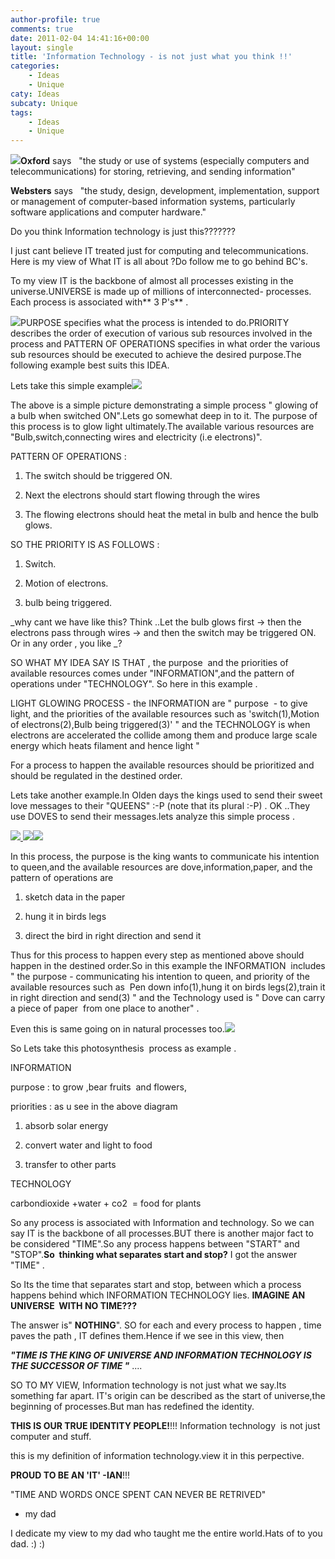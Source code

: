 ```yaml
---
author-profile: true
comments: true
date: 2011-02-04 14:41:16+00:00
layout: single
title: 'Information Technology - is not just what you think !!'
categories:
    - Ideas
    - Unique
caty: Ideas
subcaty: Unique
tags:
    - Ideas
    - Unique
---
```


[![](http://vickyexplored.files.wordpress.com/2011/02/it.jpg?w=300)](http://vickyexplored.files.wordpress.com/2011/02/it.jpg)**Oxford** says   "the study or use of systems (especially computers and telecommunications) for storing, retrieving, and sending information"

**Websters** says   "the study, design, development, implementation, support or management of computer-based information systems, particularly software applications and computer hardware."

Do you think Information technology is just this???????

I just cant believe IT treated just for computing and telecommunications. Here is my view of What IT is all about ?Do follow me to go behind BC's.

To my view IT is the backbone of almost all processes existing in the universe.UNIVERSE is made up of millions of interconnected- processes. Each process is associated with** 3 P's** .

[![](http://vickyexplored.files.wordpress.com/2011/02/new-picture-2.jpg?w=300)](http://vickyexplored.files.wordpress.com/2011/02/new-picture-2.jpg)PURPOSE specifies what the process is intended to do.PRIORITY describes the order of execution of various sub resources involved in the process and PATTERN OF OPERATIONS specifies in what order the various sub resources should be executed to achieve the desired purpose.The following example best suits this IDEA.

Lets take this simple example[![](http://vickyexplored.files.wordpress.com/2011/02/picture-7.png?w=300)](http://vickyexplored.files.wordpress.com/2011/02/picture-7.png)

The above is a simple picture demonstrating a simple process " glowing of a bulb when switched ON".Lets go somewhat deep in to it. The purpose of this process is to glow light ultimately.The available various resources are "Bulb,switch,connecting wires and electricity (i.e electrons)".

PATTERN OF OPERATIONS :



	
  1. The switch should be triggered ON.

	
  2. Next the electrons should start flowing through the wires

	
  3. The flowing electrons should heat the metal in bulb and hence the bulb glows.


SO THE PRIORITY IS AS FOLLOWS :

	
  1. Switch.

	
  2. Motion of electrons.

	
  3. bulb being triggered.


_why cant we have like this? Think ..Let the bulb glows first -> then the electrons pass through wires -> and then the switch may be triggered ON. Or in any order , you like _? 

SO WHAT MY IDEA SAY IS THAT , the purpose  and the priorities of available resources comes under "INFORMATION",and the pattern of operations under "TECHNOLOGY". So here in this example .

LIGHT GLOWING PROCESS - the INFORMATION are " purpose  - to give light, and the priorities of the available resources such as 'switch(1),Motion of electrons(2),Bulb being triggered(3)' " and the TECHNOLOGY is when electrons are accelerated the collide among them and produce large scale energy which heats filament and hence light "


For a process to happen the available resources should be prioritized and should be regulated in the destined order.

Lets take another example.In Olden days the kings used to send their sweet love messages to their "QUEENS" :-P (note that its plural :-P) . OK ..They use DOVES to send their messages.lets analyze this simple process .

[![](http://vickyexplored.files.wordpress.com/2011/02/the-young-victoria-1acd57.jpg?w=136) ](http://vickyexplored.files.wordpress.com/2011/02/the-young-victoria-1acd57.jpg)[ ](http://vickyexplored.files.wordpress.com/2011/02/the-young-victoria-1acd57.jpg)[![](http://vickyexplored.files.wordpress.com/2011/02/dove.jpg?w=120)](http://vickyexplored.files.wordpress.com/2011/02/dove.jpg)[![](http://vickyexplored.files.wordpress.com/2011/02/kingjohniii_22486.jpg?w=143)](http://vickyexplored.files.wordpress.com/2011/02/kingjohniii_22486.jpg)

In this process, the purpose is the king wants to communicate his intention to queen,and the available resources are dove,information,paper, and the pattern of operations are



	
  1. sketch data in the paper

	
  2. hung it in birds legs

	
  3. direct the bird in right direction and send it


Thus for this process to happen every step as mentioned above should happen in the destined order.So in this example the INFORMATION  includes " the purpose - communicating his intention to queen, and priority of the available resources such as  Pen down info(1),hung it on birds legs(2),train it in right direction and send(3) " and the Technology used is " Dove can carry a piece of paper  from one place to another" .

Even this is same going on in natural processes too.[](http://vickyexplored.files.wordpress.com/2011/02/plant_growth.jpg)[![](http://vickyexplored.files.wordpress.com/2011/02/photosynthesis-color.jpg?w=300)](http://vickyexplored.files.wordpress.com/2011/02/photosynthesis-color.jpg)


So Lets take this photosynthesis  process as example . 

INFORMATION

purpose : to grow ,bear fruits  and flowers,

priorities : as u see in the above diagram



	
  1. absorb solar energy

	
  2. convert water and light to food

	
  3. transfer to other parts


TECHNOLOGY

carbondioxide +water + co2  = food for plants

So any process is associated with Information and technology. So we can say IT is the backbone of all processes.BUT there is another major fact to be considered "TIME".So any process happens between "START" and "STOP".**So  thinking what separates start and stop?** I got the answer "TIME" .

So Its the time that separates start and stop, between which a process happens behind which INFORMATION TECHNOLOGY lies. **IMAGINE AN UNIVERSE  WITH NO TIME???**

The answer is" **NOTHING**". SO for each and every process to happen , time paves the path , IT defines them.Hence if we see in this view, then

_**"TIME IS THE KING OF UNIVERSE AND INFORMATION TECHNOLOGY IS THE SUCCESSOR OF TIME "**_ ....

SO TO MY VIEW, Information technology is not just what we say.Its something far apart. IT's origin can be described as the start of universe,the beginning of processes.But man has redefined the identity.

**THIS IS OUR TRUE IDENTITY PEOPLE!**!!! Information technology  is not just computer and stuff.

this is my definition of information technology.view it in this perpective.

**PROUD TO BE AN 'IT' -IAN**!!!

"TIME AND WORDS ONCE SPENT CAN NEVER BE RETRIVED"

- my dad

I dedicate my view to my dad who taught me the entire world.Hats of to you dad. :) :)
